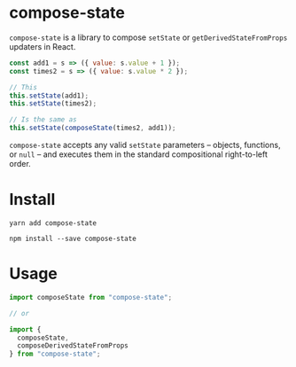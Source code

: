 # compose-state

`compose-state` is a library to compose `setState` or `getDerivedStateFromProps` updaters in React.

```jsx
const add1 = s => ({ value: s.value + 1 });
const times2 = s => ({ value: s.value * 2 });

// This
this.setState(add1);
this.setState(times2);

// Is the same as
this.setState(composeState(times2, add1));
```

`compose-state` accepts any valid `setState` parameters – objects, functions, or `null` – and executes them in the standard compositional right-to-left order.

# Install

`yarn add compose-state`

`npm install --save compose-state`

# Usage

```jsx
import composeState from "compose-state";

// or

import {
  composeState,
  composeDerivedStateFromProps
} from "compose-state";
```
